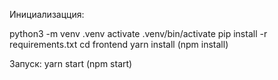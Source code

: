 Инициализацция:

python3 -m venv .venv
activate .venv/bin/activate
pip install -r requirements.txt
cd frontend
yarn install (npm install)

Запуск:
yarn start (npm start)